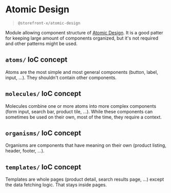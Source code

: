 # Atomic Design

> `@storefront-x/atomic-design`

Module allowing component structure of [Atomic Design](https://bradfrost.com/blog/post/atomic-web-design/). It is a good patter for keeping large amount of components organized, but it's not required and other patterns might be used.

## `atoms/` IoC concept

Atoms are the most simple and most general components (button, label, input, ...). They shouldn't contain other components.

## `molecules/` IoC concept

Molecules combine one or more atoms into more complex components (form input, search bar, product tile, ...). While these components can sometimes be used on their own, most of the time, they require a context.

## `organisms/` IoC concept

Organisms are components that have meaning on their own (product listing, header, footer, ...).

## `templates/` IoC concept

Templates are whole pages (product detail, search results page, ...) except the data fetching logic. That stays inside pages.
